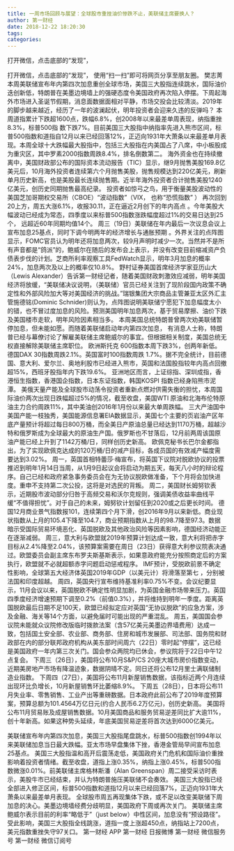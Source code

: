 ```yaml
---
title: 一周市场回顾与展望：全球股市重挫油价惨跌不止，美联储主席要换人？
author: 第一财经
date: 2018-12-22 18:20:30
tags: 
categories: 
---
```

打开微信，点击底部的“发现”，
<!-- more -->
打开微信，点击底部的“发现”，
使用“扫一扫”即可将网页分享至朋友圈。
樊志菁
本周美联储宣布年内第四次加息重创全球市场，美国三大股指连续跳水，国际油价迭创新低，特朗普在美墨边境墙上的强硬态度令美国政府再次陷入停摆。下周起海外市场进入圣诞节假期，消息面数据面相对平静，市场交投会比较清淡。2019年的脚步越来越近，经历了一年的波澜起伏，明年投资者会迎来久违的反弹吗？
本周道指累计下跌超1600点，跌幅6.8%，创2008年以来最差单周表现，纳指重挫8.3%，标普500指 数下跌7%。目前美国三大股指中纳指率先进入熊市区间，标普500指数和道指自12月以来已经回落12%，正迈向1931年大萧条以来最差单月表现。本周全球十大跌幅最大股指中，包括三大股指在内美国占了八席，中小板股成为重灾区，其中罗素2000指数周跌8.4%，排名倒数第二。
海外资金也在持续撤离中，美国财政部公布的国际资本流动报告（TIC）显示，继9月抛售美股169.8亿美元后，10月海外投资者连续第六个月抛售美股，抛售规模达到220亿美元，刷新单月历史新高，也是美股最长连续抛售期。近半年海外投资者合计抛售美股1240亿美元，创历史同期抛售最高纪录。
投资者如惊弓之鸟，用于衡量美股波动性的美国芝加哥期权交易所（CBOE）“波动指数”（VIX， 也称“恐慌指数” ） 再次回到20上方，周五大涨6.1%，收报30.11，正在逼近2月创下的年内高点 。今年美股大幅波动已经成为常态，四季度以来标普500指数涨跌幅度超过1%的交易日达到25个， 远超近60年同期均值14个。
周三（19日）美联储在年内最后一次议息会议上宣布加息25基点，同时下调今明两年的经济增长与通胀预期 。外界关注的点阵图显示，FOMC官员认为明年还将加息两次，较9月声明时减少一次。当然并不是所有声音都是“鸽派”的，鲍威尔在随后的发布会上表示，并没有改变目前缩减资产负债表步伐的计划。芝商所利率观察工具FedWatch显示，明年3月加息的概率24%，加息两次及以上的概率仅10.8%。
野村证券美国首席经济学家亚历山大（Lewis Alexander）告诉第一财经记者，随着美国财政刺激效应减弱，明年美国经济将放缓，“美联储决议说明，（美联储）官员已经关注到了现阶段国内政策不确定性和外部风险加大等对美国经济的挑战。”瑞银集团大宗商品主管兼亚太区外汇主管施德铭(Dominic Schnider)则认为，点阵图说明美联储宁愿犯下加息幅度太小的错，也不冒过度加息的风险。预测美国明年加息两次，基于贸易摩擦、油价下跌及美国楼市走软，明年风险因素相当多。
本周美国总统特朗普曾两次劝美联储暂停加息，但未能如愿。而随着美联储启动年内第四次加息， 有消息人士称，特朗普已经与幕僚讨论了解雇美联储主席鲍威尔的事宜。但根据相关制度，美国总统无权直接解除美联储主席职位。
欧洲斯托克 600指数本周下跌3%，创两年新低。德国DAX 30指数周跌2.1%。英国富时100指数周跌 1.7%。据不完全统计，目前德国、意大利、爱尔兰、奥地利股市已经进入熊市，英国和法国股指较年内高点回撤超15%，西班牙股指年内下跌19.6%。
亚洲地区而言，上证综指、深圳成指，香港恒生指数，香港国企指数，日本东证指数，韩国KOSPI 指数已经身陷熊市泥潭。
美俄天量产能及全球股市动荡令投资者重新点燃对供需失衡的担忧，本周国际油价两次出现日跌幅超过5%的情况，截至收盘，美国WTI 原油和北海布伦特原油主力合约周跌11%，其中美油创2016年1月份以来最大单周跌幅。
三大产油国中美国产能一枝独秀，美国能源信息署EIA数据显示，美国七个主要的页岩油产区年底产量预计将超过每日800万桶，而全美日产原油总量已经达到1170万桶，超越沙特和俄罗斯成为全球最大的原油生产国。俄罗斯也不甘落后，12月前两周该国原油产能已经上升到了1142万桶/日，同样创历史新高。
欧佩克秘书长巴尔金都指出，为了实现欧佩克达成的120万桶/日的减产目标，各成员国的有效减产幅度需要达到3.02%。
周一，英国首相特蕾莎·梅宣布，将英国下议院对脱欧协议的投票推迟到明年1月14日当周，从1月9日起议会将启动为期五天，每天八小时的辩论程序。自己已经和政府紧急事务委员会在为无协议脱欧做准备，下个月将会加快进度。重申不支持第二次公投，这将是对选民的背叛。
周二，美国财长姆努钦表示，近期股市波动部分归咎于高频交易和沃尔克规则，强调美债收益率曲线平缓“不值得担忧”。对于自己的未来，姆努钦计划留任到2020或之后更长时间。
德国12月商业景气指数报101，连续第四个月下滑，创2016年9月以来新低。商业现状指数从上月的105.4下降至104.7，商业预期指数从上月的98.7降至97.3。数据暗示受国际贸易环境恶化、英国脱欧及其他政治风险等因素影响，德国经济动能正在逐渐减弱。
周三，意大利与欧盟就2019年预算计划达成一致，意大利将把赤字目标从2.4%降至2.04%，该预算案需要在周日（23日）获得意大利参议院表决通过。欧盟委员会副主席东布罗夫斯基斯表示，如果意政府能充分按照商定后的方案执行，欧盟就不必就超额赤字问题启动惩戒程序。
IMF预计，受脱欧前景不确定性影响，全球第五大经济体英国2019年GDP（以美元计）将滑落至第七 ，分别被法国和印度超越。
周四，英国央行宣布维持基准利率0.75%不变。会议纪要显示，11月会议以来，英国脱欧不确定性明显加剧，为英国金融市场带来压力。英国四季度经济增速预期下调至0.2%（前值0.3%），并将维持到明年一季度。距离英国脱欧最后日期不足100天，欧盟已经拟定应对英国“无协议脱欧”的应急方案，涉及金融、海关等14个方面，以避免届时可能出现的严重混乱。
周五，美国国会参议院未能就众议院修改版临时拨款法案（含57亿美元美墨边界墙费用）达成一致，包括国土安全部、农业部、商务部、住房和城市发展部、司法部、国务院和财政部在内的部分联邦政府机构从美东部时间周六（22日）零时起“停摆”，这已经是美国政府一年内第三次关门。国会参众两院均已休会，参议院将于22日中午12点复会。
下周三（26日），美国将公布10月S&P/CS 20座大城市房价指数变动，近期美房地产市场有降温迹象，数据阴晴不定。同日还将公布12月里士满联储制造业指数。
下周四（27日），美国将公布11月新屋销售数据，该指标近两个月连续出现环比负增长，10月新屋销售环比萎缩8.9%。
下周五（28日），日本将公布11月失业率、零售销售、工业产出等重磅数据。日本政府此前公布了2019年度预算案，预算总额为101.4564万亿日元(约合人民币6.2万亿元)，创历史新高。
美国将公布11月贸易账及成屋销售数据。10月美国商品和服务贸易逆差同比扩大逾11%，创十年新高。如果这种势头延续，年底美国贸易逆差将首次达到6000亿美元。
 
 
美联储宣布年内第四次加息，美国三大股指尾盘跳水，标普500指数创1994年以来美联储加息当日最大跌幅。亚太市场早盘集体下挫，香港金管局早间宣布加息25基点。
美国三大股指温和高开后震荡走低，美国政府关门危机和国际油价重挫影响着投资者情绪。截至收盘，道指上涨0.35%，纳指上涨0.45%，标普500指数微涨0.01%。前美联储主席格林斯潘（Alan Greenspan）周二接受采访时表示，美股牛市已经结束，并认为特朗普施压美联储不会奏效。
美国三大股指已经全部进入修正区间，标普500指数和道指12月以来已经回落7%，正迈向1931年大萧条以来最差单月表现。
全球股市周五再现集体下跌，或不足以改变美联储下周加息的决心。美墨边境墙经费分歧明显，美国政府下周或再次关门。
美联储主席鲍威尔表示目前的利率“略低于”（just below）中性区间，加息没有“预设路径”。受此影响，美国三大股指全线跳涨，道指一度上涨超450点，纳指站上7200点，美元指数重挫失守97关口。
第一财经
APP
第一财经
日报微博
第一财经
微信服务号
第一财经
微信订阅号
